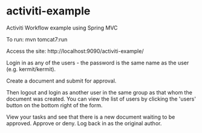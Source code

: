 activiti-example
================

Activiti Workflow example using Spring MVC

To run:
mvn tomcat7:run

Access the site:
http://localhost:9090/activiti-example/

Login in as any of the users - the password is the same name as the user (e.g. kermit/kermit).

Create a document and submit for approval.

Then logout and login as another user in the same group as that whom the document was created. You can
view the list of users by clicking the 'users' button on the bottom right of the form.

View your tasks and see that there is a new document waiting to be approved. Approve or deny. Log back in as the original author.
